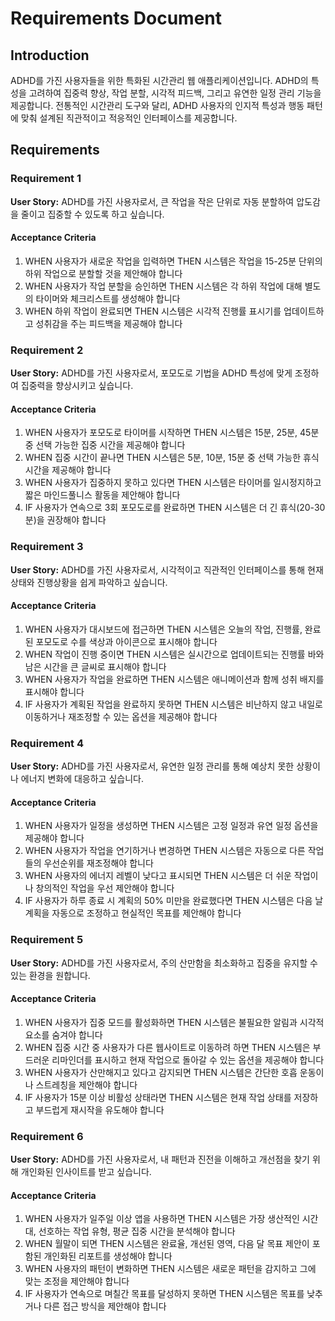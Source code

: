 # Requirements Document

## Introduction

ADHD를 가진 사용자들을 위한 특화된 시간관리 웹 애플리케이션입니다. ADHD의 특성을 고려하여 집중력 향상, 작업 분할, 시각적 피드백, 그리고 유연한 일정 관리 기능을 제공합니다. 전통적인 시간관리 도구와 달리, ADHD 사용자의 인지적 특성과 행동 패턴에 맞춰 설계된 직관적이고 적응적인 인터페이스를 제공합니다.

## Requirements

### Requirement 1

**User Story:** ADHD를 가진 사용자로서, 큰 작업을 작은 단위로 자동 분할하여 압도감을 줄이고 집중할 수 있도록 하고 싶습니다.

#### Acceptance Criteria

1. WHEN 사용자가 새로운 작업을 입력하면 THEN 시스템은 작업을 15-25분 단위의 하위 작업으로 분할할 것을 제안해야 합니다
2. WHEN 사용자가 작업 분할을 승인하면 THEN 시스템은 각 하위 작업에 대해 별도의 타이머와 체크리스트를 생성해야 합니다
3. WHEN 하위 작업이 완료되면 THEN 시스템은 시각적 진행률 표시기를 업데이트하고 성취감을 주는 피드백을 제공해야 합니다

### Requirement 2

**User Story:** ADHD를 가진 사용자로서, 포모도로 기법을 ADHD 특성에 맞게 조정하여 집중력을 향상시키고 싶습니다.

#### Acceptance Criteria

1. WHEN 사용자가 포모도로 타이머를 시작하면 THEN 시스템은 15분, 25분, 45분 중 선택 가능한 집중 시간을 제공해야 합니다
2. WHEN 집중 시간이 끝나면 THEN 시스템은 5분, 10분, 15분 중 선택 가능한 휴식 시간을 제공해야 합니다
3. WHEN 사용자가 집중하지 못하고 있다면 THEN 시스템은 타이머를 일시정지하고 짧은 마인드풀니스 활동을 제안해야 합니다
4. IF 사용자가 연속으로 3회 포모도로를 완료하면 THEN 시스템은 더 긴 휴식(20-30분)을 권장해야 합니다

### Requirement 3

**User Story:** ADHD를 가진 사용자로서, 시각적이고 직관적인 인터페이스를 통해 현재 상태와 진행상황을 쉽게 파악하고 싶습니다.

#### Acceptance Criteria

1. WHEN 사용자가 대시보드에 접근하면 THEN 시스템은 오늘의 작업, 진행률, 완료된 포모도로 수를 색상과 아이콘으로 표시해야 합니다
2. WHEN 작업이 진행 중이면 THEN 시스템은 실시간으로 업데이트되는 진행률 바와 남은 시간을 큰 글씨로 표시해야 합니다
3. WHEN 사용자가 작업을 완료하면 THEN 시스템은 애니메이션과 함께 성취 배지를 표시해야 합니다
4. IF 사용자가 계획된 작업을 완료하지 못하면 THEN 시스템은 비난하지 않고 내일로 이동하거나 재조정할 수 있는 옵션을 제공해야 합니다

### Requirement 4

**User Story:** ADHD를 가진 사용자로서, 유연한 일정 관리를 통해 예상치 못한 상황이나 에너지 변화에 대응하고 싶습니다.

#### Acceptance Criteria

1. WHEN 사용자가 일정을 생성하면 THEN 시스템은 고정 일정과 유연 일정 옵션을 제공해야 합니다
2. WHEN 사용자가 작업을 연기하거나 변경하면 THEN 시스템은 자동으로 다른 작업들의 우선순위를 재조정해야 합니다
3. WHEN 사용자의 에너지 레벨이 낮다고 표시되면 THEN 시스템은 더 쉬운 작업이나 창의적인 작업을 우선 제안해야 합니다
4. IF 사용자가 하루 종료 시 계획의 50% 미만을 완료했다면 THEN 시스템은 다음 날 계획을 자동으로 조정하고 현실적인 목표를 제안해야 합니다

### Requirement 5

**User Story:** ADHD를 가진 사용자로서, 주의 산만함을 최소화하고 집중을 유지할 수 있는 환경을 원합니다.

#### Acceptance Criteria

1. WHEN 사용자가 집중 모드를 활성화하면 THEN 시스템은 불필요한 알림과 시각적 요소를 숨겨야 합니다
2. WHEN 집중 시간 중 사용자가 다른 웹사이트로 이동하려 하면 THEN 시스템은 부드러운 리마인더를 표시하고 현재 작업으로 돌아갈 수 있는 옵션을 제공해야 합니다
3. WHEN 사용자가 산만해지고 있다고 감지되면 THEN 시스템은 간단한 호흡 운동이나 스트레칭을 제안해야 합니다
4. IF 사용자가 15분 이상 비활성 상태라면 THEN 시스템은 현재 작업 상태를 저장하고 부드럽게 재시작을 유도해야 합니다

### Requirement 6

**User Story:** ADHD를 가진 사용자로서, 내 패턴과 진전을 이해하고 개선점을 찾기 위해 개인화된 인사이트를 받고 싶습니다.

#### Acceptance Criteria

1. WHEN 사용자가 일주일 이상 앱을 사용하면 THEN 시스템은 가장 생산적인 시간대, 선호하는 작업 유형, 평균 집중 시간을 분석해야 합니다
2. WHEN 월말이 되면 THEN 시스템은 완료율, 개선된 영역, 다음 달 목표 제안이 포함된 개인화된 리포트를 생성해야 합니다
3. WHEN 사용자의 패턴이 변화하면 THEN 시스템은 새로운 패턴을 감지하고 그에 맞는 조정을 제안해야 합니다
4. IF 사용자가 연속으로 며칠간 목표를 달성하지 못하면 THEN 시스템은 목표를 낮추거나 다른 접근 방식을 제안해야 합니다